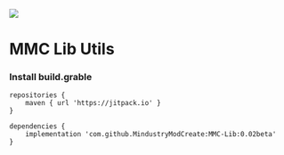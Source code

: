 [![](https://jitpack.io/v/paulieg626/test-lib.svg)](https://jitpack.io/#paulieg626/test-lib)
# MMC Lib Utils

### Install build.grable
```
repositories {
    maven { url 'https://jitpack.io' }
}

dependencies {
	implementation 'com.github.MindustryModCreate:MMC-Lib:0.02beta'
}
```
